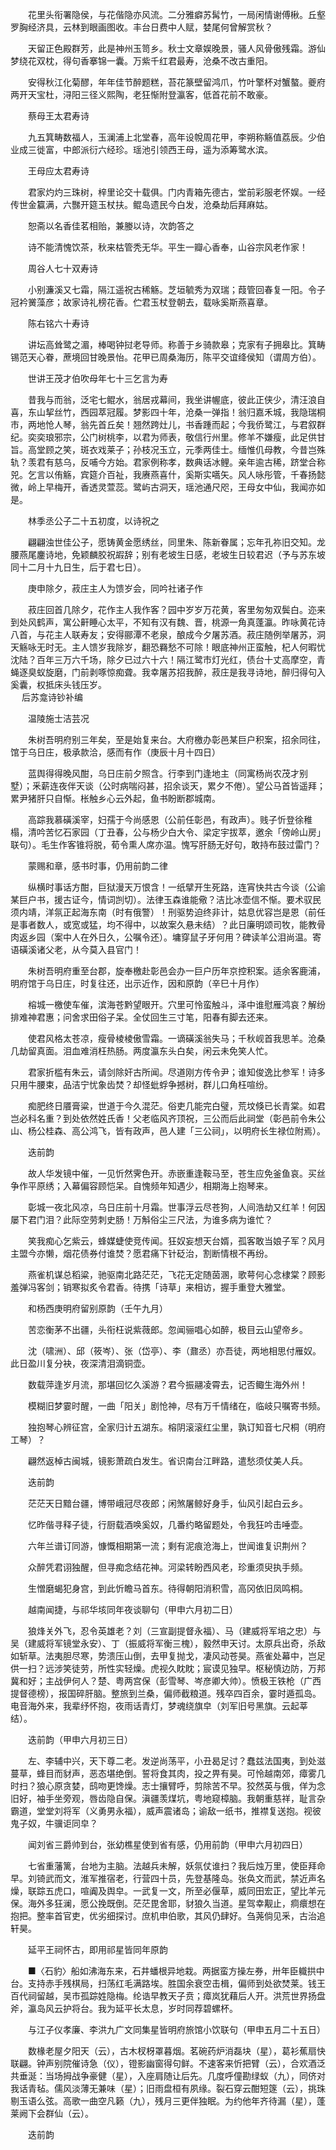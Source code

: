 <!-- { "loadSidebar": true } -->
　　花里头衔署隐侯，与花偕隐亦风流。二分雅癖苏髯竹，一局闲情谢傅楸。丘壑罗胸经济具，云林到眼画图收。丰台日费中人赋，婪尾何曾解赏秋？

　　天留正色殿群芳，此是神州玉笥乡。秋士文章娱晚景，骚人风骨傲残霜。游仙梦绕花双枕，得句香搴锦一囊。万紫千红君最寿，沧桑不改古重阳。

　　安得秋江化菊醪，年年佳节醉题糕，苔花篆壁留鸿爪，竹叶擎杯对蟹螯。夔府两开天宝杜，浔阳三径义熙陶，老狂惭附登瀛客，低首花前不敢豪。

　　蔡母王太君寿诗

　　九五箕畴数福人，玉澜浦上北堂春，高年设帨周花甲，李朔称觞值荔辰。少伯业成三徙富，中郎派衍六经珍。瑶池引领西王母，遥为添筹鹭水滨。

　　王母应太君寿诗

　　君家灼灼三珠树，梓里论交十载俱。门内青箱先德古，堂前彩服老怀娱。一经传世金籯满，六豒开筵玉杖扶。鲲岛遗民今白发，沧桑劫后拜麻姑。

　　恕斋以名香佳茗相贻，兼媵以诗，次韵答之

　　诗不能清愧饮茶，秋来枯管秃无华。平生一瓣心香奉，山谷宗风老作家！

　　周谷人七十双寿诗

　　小别濂溪又七霜，隔江遥祝古稀觞。芝垣毓秀为双瑞；葭管回春复一阳。令子冠衿黉藻彦；故家诗礼榜花香。伫君玉杖登朝去，载咏奚斯燕喜章。

　　陈右铭六十寿诗

　　讲坛高耸鹭之湄，棒喝钟挝老导师。称善于乡骑款皋；克家有子拥皋比。箕畴锡范天心眷，蔗境回甘晚景怡。花甲已周桑海历，陈平交谊绛侯知（谓周方伯）。

　　世讲王茂才伯吹母年七十三乞言为寿

　　昔我与而翁，泛宅七鲲水，翁居戎幕间，我坐讲幄底，彼此正侠少，清汪浪自喜，东山挈丝竹，西园萃冠履。梦影四十年，沧桑一弹指！翁归嘉禾城，我隐瑞桐市，两地怆人琴，翁先首丘矣！翘然跨灶儿，书香踵而起；今我侨鹭江，与君叙群纪。奕奕琅邪宗，公门树桃李，以君为师表，敬信行州里。修羊不嫌瘦，此足供甘旨。高堂顾之笑，斑衣戏莱子；孙枝况玉立，元季两佳士。缅惟仉母教，今昔岂殊轨？羡君有慈乌，反哺今方始。君家例称孝，数典话冰鲤。亲年逾古稀，跻堂合称兕。乞言以侑觞，宾筵介百祉，我赓燕喜什，奚斯实嚆矢。风人咏彤管，千春扬懿微，岭上早梅开，香透灵萱蕊。鹭屿古洞天，瑶池通尺咫，王母女中仙，我闻亦如是。

　　林季丞公子二十五初度，以诗祝之

　　翩翩浊世佳公子，愿铸黄金愿绣丝，同里朱、陈新眷属；忘年孔祢旧交知。龙腰燕尾鏖诗地，免颖麟胶祝嘏辞；别有老坡生日感，老坡生日较君迟（予与苏东坡同十二月十九日生，后于君七日）。

　　庚申除夕，菽庄主人为馈岁会，同吟社诸子作

　　菽庄回首几除夕，花作主人我作客？园中岁岁万花黄，客里匆匆双鬓白。迩来到处风鹤声，寓公鼾睡心太平，不知有汉有魏、晋，桃源一角真蓬瀛。昨咏黄花诗八首，与花主人联寿友；安得郦潭不老泉，酿成今夕屠苏酒。菽庄随例举屠苏，洞天觞咏无时无。主人馈岁我除岁，翻恐羇愁不可除！眼底神州正蛮触，杞人何暇忧沈陆？百年三万六千场，除夕已过六十六！隔江鹭市灯光红，债台十丈高摩空，青蝇逐臭蚁旋磨，门前剥啄惊痴聋。我幸屠苏招我醉，菽庄是我寻诗地，醉归得句入奚囊，权抵床头钱压岁。  
　 
后苏龛诗钞补编

　　温陵施士洁芸况

　　朱树吾明府别三年矣，至是始复来台。大府檄办彰邑某巨户积案，招余同往，馆于乌日庄，极承款洽，感而有作（庚辰十月十四日）

　　蓝舆得得晚风酣，乌日庄前夕照含。行李到门逢地主（同寓杨尚农茂才别墅）；釆薪连夜伴天谈（公时病喘闷甚，招余谈天，累夕不倦）。望公马首皆遥拜；累尹猪肝只自惭。枨触乡心云外起，鱼书盼断郡城南。

　　高踪我慕磺溪宰，妇孺于今尚感恩（公前任彰邑，有政声）。贱子忻登徐稚榻，清吟苦忆石家园（丁丑春，公与杨少白大令、梁定宇拔萃，邀余「傍岭山房」联句）。毛生作客锥将脱，荀令熏人席亦温。愧写肝肠无好句，敢持布鼓过雷门？

　　蒙赐和章，感书时事，仍用前韵二律

　　纵横时事话方酣，巨狱漫天万恨含！一纸擘开生死路，连宵快共古今谈（公谕某巨户书，援古证今，情词剀切）。法律玉森谁能儆？洁比冰壶信不惭。要术驭民须内靖，洋氛正起海东南（时有俄警）！刑驱势迫终非计，姑息优容岂是恩（前任是事者数人，或宽或猛，均不得中，以故案久悬未结）？此日廉明颂司牧，能教骨肉返乡园（案中人在外日久，公嘱令还）。墉穿鼠子牙何用？碑读羊公泪尚温。寄语磺溪诸父老，从今莫入县官门！

　　朱树吾明府重至台郡，旋奉檄赴彰邑会办一巨户历年京控积案。适余客鹿浦，明府馆于乌日庄，时复往还，出示近作，因和原韵（辛巳十月作）

　　榕城一檄使车催，滨海苍黔望眼开。穴里可怜蛮触斗，泽中谁慰雁鸿哀？解纷排难神君惠；问舍求田俗子呆。全仗回生三寸笔，阳春有脚去还来。

　　使君风格太苍凉，瘦骨棱棱傲雪霜。一谪磺溪翁失马；千秋岘首我思羊。沧桑几劫留真面。泪血难消枉热肠。两度瀛东头白矣，闲云未免笑人忙。

　　君家折槛有朱云，请剑除奸古所闻。尽道刚方传令尹；谁知俊逸比参军！诗多只用牛腰束，品洁宁忧象齿焚？却怪蚍蜉争撼树，群儿口角枉喧纷。

　　痴肥终日餍膏粱，世道于今久混茫。俗吏几能完白璧，荒坟倏已长青棠。如君岂必科名重？到处依然姓氏香！父老临风齐顶祝，三公而后此祠堂（彰邑前令朱公山、杨公桂森、高公鸿飞，皆有政声，邑人建「三公祠」，以明府长生禄位附焉）。

　　迭前韵

　　故人华发镜中催，一见忻然霁色开。赤嵌重逢鞍马至，苍生应免釜鱼哀。买丝争作平原绣；入幕偏容顾恺呆。自愧频年知遇少，相期海上抱琴来。

　　彰城一夜北风凉，乌日庄前十月霜。世事浮云尽苍狗，人间浩劫又红羊！何因屡下君门泪？此际空劳刺史肠！万斛俗尘三尺法，为谁多病为谁忙？

　　笑我痴心乞紫云，蜂媒蜨使竞传闻。狂奴妄想天台婿，孤客敢当娘子军？风月主盟今亦懒，烟花债券付谁焚？愿君痛下针砭治，割断情根不再纷。

　　燕雀机谋总稻粱，驰驱南北路茫茫，飞花无定随茵溷，歌萼何心念棣棠？顾影羞弹冯客剑；销寒拟炙令君香。待携「诗草」来相访，握手重登大雅堂。

　　和杨西庚明府留别原韵（壬午九月）

　　苦恋衡茅不出疆，头衔枉说紫薇郎。忽闻骊唱心如醉，极目云山望帝乡。

　　沈（啸洲）、邱（筱岑）、张（岱亭）、李（鼐丞）亦吾徒，两地相思付雁奴。此日盈川复分袂，夜深清泪滴铜壶。

　　数载萍逢岁月流，那堪回忆久溪游？君今振翮凌霄去，记否鲰生海外州！

　　模糊旧梦霎时醒，一曲「阳关」剧怆神，尽有万千情绪在，临岐只嘱寄书频。

　　独抱琴心辨征宫，全家归计五湖东。榕阴滚滚红尘里，孰订知音七尺桐（明府工琴）？

　　翩然返棹古闽城，镜影萧疏白发生。省识南台江畔路，遣愁须仗美人兵。

　　迭前韵

　　茫茫天日黯台疆，博带峨冠尽夜郎；闲煞屠鲸好身手，仙风引起白云乡。

　　忆昨偕寻释子徒，行厨载酒唤奚奴，几番约略留题处，令我狂吟击唾壶。

　　六年兰谱订同游，慷慨相期第一流；剩有泥痕沧海上，世闻谁复识荆州？

　　众醉凭君诩独醒，但寻痴念结花神。河梁转盼西风老，珍重须臾执手频。

　　生憎磨蝎犯身宫，到此忻瞻马首东。待得朝阳消积雪，高冈依旧凤鸣桐。

　　越南闻捷，与祁华垓同年夜谈聊句（甲申六月初二日）

　　狼烽关外飞，忍令英雄老？刘（三宣副提督永福）、马（建威将军培之忠）与吴（建威将军镜堂永安）、丁（振威将军衡三槐），毅然申天讨。太原兵出奇，杀敌如斩草。法夷胆尽寒，势溃压山倒，去甲复抛戈，凄风动苍昊。燕雀处幕中，岂足供一扫？远涉笑徒劳，所性实轻燥。虎视久眈眈；宸谟见独早。枢秘慎边防，万邦冀和好；主战伊何人？楚、粤两宫保（彭雪琴、岑彦卿大帅）。愤极王铁枪（广西提督德榜），报国碎肝脑。整旅到兰桑，偏师截粮道。残卒四百余，霎时遁孤岛。电音海外来，我辈纾怀抱，夜雨话青灯，梦魂绕旗皁（刘军旧号黑旗。云起莘结）。

　　迭前韵（甲申六月初三日）

　　左、李辅中兴，天下尊二老。发逆尚荡平，小丑曷足讨？蠢兹法国夷，到处滋蔓草，蜂目而豺声，恶态堪绝倒。誓将食其肉，投之畀有昊。可怜越南郊，瘴雾几时扫？狼心原贪婪，鸱吻更馋燥。志士攘臂呼，剪除苦不早。狡然英与俄，佯为念旧好，袖手坐旁观，唇齿隐自保。滇疆羡煤坑，粤地窥樟脑。我朝重慈祥，耻言杂霸道，堂堂刘将军（义勇男永福），威声震诸岛；谕敌一纸书，推襟复送抱。视彼鬼子奴，牛骥讵同皁？

　　闻刘省三爵帅到台，张幼樵星使到省有感，仍用前韵（甲申六月初四日）

　　七省重藩篱，台地为主脑。法越兵未解，妖氛仗谁扫？我后烛万里，使臣拜命早。刘锜武而文，淮军推宿老，行营四十员，先登基隆岛。张奂文而武，禁近声名燥，联踪五虎口，喧阗及舆皁。一武复一文，所至必偃草，威同田宏正，望比羊元保。海外多狂澜，愿公挽既倒。茫茫毘舍耶，豺狼久当道。星驾幸觏止，痌癏想在抱把。整率首官吏，优劣细探讨。庶机申伯歌，其风仍肆好。刍荛倘见釆，古治追轩昊。

　　延平王祠怀古，即用祁星皆同年原韵

　　■〈石豹〉船如沸海东来，石井蟠根异地栽。两据蛮方操左券，卅年臣軄拱中台。支持赤手残棋局，扫荡红毛满路埃。胜国余衰空击楫，偏师到处欲焚莱。钱王百代祠留越，吴市孤踪姓隐梅。纶诰早教天子贲；瘴岚犹藉后人开。洪荒世界扬盘斧，瀛岛风云护将台。我为延平长太息，岁时同荐碧螺杯。

　　与江子仪孝廉、李洪九广文同集星皆明府旅馆小饮联句（甲申五月二十五日）

　　数椽老屋夕阳天（云），古木杈枒罩暮烟。茗碗药炉消磊块（星），葛衫蕉扇快联翩。钟声别院催诗急（仪），镫影幽窗得句鲜。不速客来忻把臂（云），合欢酒泛共垂涎：当场拇战争豪健（星），入座肩随让后先。几度呼僮勘绿蚁（九），同侪对我话青毡。儒风淡薄无兼味（星）；旧雨盘桓有夙缘。裂石穿云酣短篴（云），挑珠剔玉语么弦。高歌一曲空凡籁（九），残月三更伴独眠。为约他年齐待漏（星），蓬莱阙下会群仙（云）。

　　迭前韵

